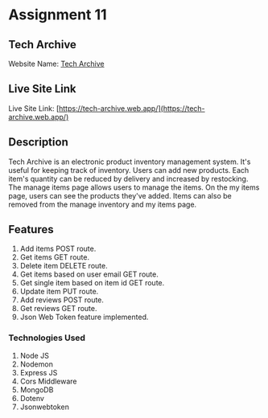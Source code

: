 # Assignment 11

## Tech Archive

Website Name: [Tech Archive](https://tech-archive.web.app/)

## Live Site Link

Live Site Link: [https://tech-archive.web.app/](https://tech-archive.web.app/)

## Description

Tech Archive is an electronic product inventory management system. It's useful for keeping track of inventory. Users can add new products. Each item's quantity can be reduced by delivery and increased by restocking. The manage items page allows users to manage the items. On the my items page, users can see the products they've added. Items can also be removed from the manage inventory and my items page.

## Features

1. Add items POST route.
2. Get items GET route.
3. Delete item DELETE route.
4. Get items based on user email GET route.
5. Get single item based on item id GET route.
6. Update item PUT route.
7. Add reviews POST route.
8. Get reviews GET route.
9. Json Web Token feature implemented.

### Technologies Used

1. Node JS
2. Nodemon
3. Express JS
4. Cors Middleware
5. MongoDB
6. Dotenv
7. Jsonwebtoken
